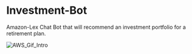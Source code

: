 # Investment-Bot
Amazon-Lex Chat Bot that will recommend an investment portfolio for a retirement plan.




![AWS_Gif_Intro](https://user-images.githubusercontent.com/84944555/149012022-6c8a8c6e-59d4-4141-9a4e-2047f9ade9ee.gif)
